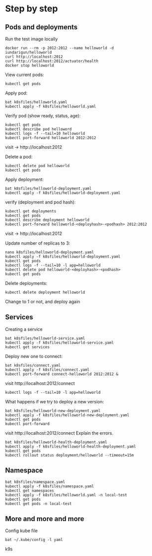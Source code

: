 # Step by step


## Pods and deployments
Run the test image locally
```shell
docker run --rm -p 2012:2012 --name helloworld -d iundarigun/helloworld
curl http://localhost:2012
curl http://localhost:2012/actuator/health
docker stop helloworld
```

View current pods:
```shell
kubectl get pods
```

Apply pod:
```shell
bat k8sfiles/helloworld.yaml
kubectl apply -f k8sfiles/helloworld.yaml
```

Verify pod (show ready, status, age):
```shell
kubectl get pods
kubectl describe pod helloword
kubectl logs -f --tail=10 helloworld
kubectl port-forward helloworld 2012:2012
```

visit -> http://localhost:2012

Delete a pod:
```shell
kubectl delete pod helloworld
kubectl get pods
```

Apply deployment:
```shell
bat k8sfiles/helloworld-deployment.yaml
kubectl apply -f k8sfiles/helloworld-deployment.yaml 
```

verify (deployment and pod hash):
```shell
kubectl get deployments
kubectl get pods
kubectl describe deployment helloworld
kubectl port-forward helloworld-<deployhash>-<podhash> 2012:2012
```

visit -> http://localhost:2012


Update number of replicas to 3:
```shell
nano k8sfiles/helloworld-deployment.yaml
kubectl apply -f k8sfiles/helloworld-deployment.yaml 
kubectl get pods
kubectl logs -f --tail=10 -l app=helloworld
kubectl delete pod helloworld-<deployhash>-<podhash>
kubectl get pods
```

Delete deployments:
```shell
kubectl delete deployment helloworld
```
Change to 1 or not, and deploy again

## Services

Creating a service

```shell
bat k8sfiles/helloworld-service.yaml
kubectl apply -f k8sfiles/helloworld-service.yaml
kubectl get services
```

Deploy new one to connect:
```shell
bat k8sfiles/connect.yaml
kubectl apply -f k8sfiles/connect.yaml
kubectl port-forward connect-helloworld 2012:2012 &
```

visit http://localhost:2012/connect

```shell
kubectl logs -f --tail=10 -l app=helloworld
```

What happens if we try to deploy a new version:
```shell
bat k8sfiles/helloworld-new-deployment.yaml
kubectl apply -f k8sfiles/helloworld-new-deployment.yaml
kubectl get pods
kubectl port-forward 
```

visit http://localhost:2012/connect
Explain the errors.

```shell
bat k8sfiles/helloworld-health-deployment.yaml
kubectl apply -f k8sfiles/helloworld-health-deployment.yaml
kubectl get pods
kubectl rollout status deployment/helloworld --timeout=15m
```

## Namespace
```shell
bat k8sfiles/namespace.yaml 
kubectl apply -f k8sfiles/namespace.yaml
kubectl get namespaces
kubectl apply -f k8sfiles/helloworld.yaml -n local-test
kubectl get pods
kubectl get pods -n local-test
```

## More and more and more

Config kube file
```shell
bat ~/.kube/config -l yaml
```

k9s